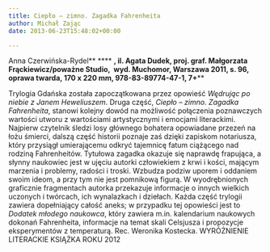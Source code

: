 ```yaml
---
title: Ciepło – zimno. Zagadka Fahrenheita
author: Michał Zając
date: 2013-06-23T15:48:02+00:00

---
```

Anna Czerwińska-Rydel** **** **, il. Agata Dudek, proj. graf. Małgorzata Frąckiewicz/poważne Studio,  wyd. Muchomor, Warszawa 2011, s. 96, oprawa twarda, 170 x 220 mm, 978-83-89774-47-1, 7+****


  Trylogia Gdańska została zapoczątkowana przez opowieść <i>Wędrując po niebie z Janem Heweliuszem</i>. Druga część, <i>Ciepło – zimno. Zagadka Fahrenheita</i>, stanowi kolejny dowód na możliwość połączenia poznawczych wartości utworu z wartościami artystycznymi i emocjami literackimi. Najpierw czytelnik śledzi losy głównego bohatera opowiadane przezeń na łożu śmierci, dalszą część historii poznaje zaś dzięki zapiskom notariusza, który przysiągł umierającemu odkryć tajemnicę fatum ciążącego nad rodziną Fahrenheitów. Tytułowa zagadka okazuje się naprawdę frapująca, a słynny naukowiec jest w ujęciu autorki człowiekiem z krwi i kości, mającym marzenia i problemy, radości i troski. Wzbudza podziw uporem i oddaniem swoim ideom, a przy tym nie jest pomnikową figurą.
W wyodrębnionych graficznie fragmentach autorka przekazuje informacje o innych wielkich uczonych i twórcach, ich wynalazkach i dziełach. Każda część trylogii zawiera dopełniający całość aneks; w przypadku tej opowieści jest to <i>Dodatek młodego naukowca</i>, który zawiera m.in. kalendarium naukowych dokonań Fahrenheita, informacje na temat skali Celsjusza i propozycje eksperymentów z temperaturą.
Rec. Weronika Kostecka.
WYRÓŻNIENIE LITERACKIE KSIĄŻKA ROKU 2012
